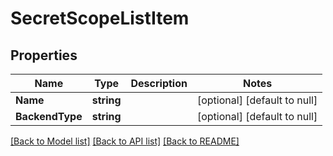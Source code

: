 # SecretScopeListItem

## Properties
Name | Type | Description | Notes
------------ | ------------- | ------------- | -------------
**Name** | **string** |  | [optional] [default to null]
**BackendType** | **string** |  | [optional] [default to null]

[[Back to Model list]](../README.md#documentation-for-models) [[Back to API list]](../README.md#documentation-for-api-endpoints) [[Back to README]](../README.md)


